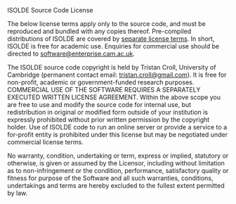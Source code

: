 ISOLDE Source Code License

The below license terms apply only to the source code, and must be reproduced and bundled with any copies thereof. Pre-compiled distributions of ISOLDE are covered by [separate license terms](https://isolde.cimr.cam.ac.uk/licensing/). In short, ISOLDE is free for academic use. Enquiries for commercial use should be directed to [software@enterprise.cam.ac.uk](mailto:software%40enterprise.cam.ac.uk).



The ISOLDE source code copyright is held by Tristan Croll, University of Cambridge (permanent contact email: [tristan.croll@gmail.com](mailto:tristan.croll@gmail.com?subject=ISOLDE%20licensing%20enquiry)). It is free for non-profit, academic or government-funded research purposes. COMMERCIAL USE OF THE SOFTWARE REQUIRES A SEPARATELY EXECUTED WRITTEN LICENSE AGREEMENT. Within the above scope you are free to use and modify the source code for internal use, but redistribution in original or modified form outside of your institution is expressly prohibited without prior written permission by the copyright holder. Use of ISOLDE code to run an online server or provide a service to a for-profit entity is prohibited under this license but may be negotiated under commercial license terms.

No warranty, condition, undertaking or term, express or implied, statutory or otherwise, is given or assumed by the Licensor, including without limitation as to non-infringement or the condition, performance, satisfactory quality or fitness for purpose of the Software and all such warranties, conditions, undertakings and terms are hereby excluded to the fullest extent permitted by law.
